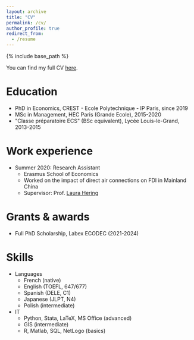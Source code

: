 ```yaml
---
layout: archive
title: "CV"
permalink: /cv/
author_profile: true
redirect_from:
  - /resume
---
```


{% include base_path %}

You can find my full CV [here](https://tlmonnier.github.io/files/CV.pdf).

Education
======
* PhD in Economics, CREST - Ecole Polytechnique - IP Paris, since 2019
* MSc in Management, HEC Paris (Grande Ecole), 2015-2020
* "Classe préparatoire ECS" (BSc equivalent), Lycée Louis-le-Grand, 2013-2015

Work experience
======
* Summer 2020: Research Assistant
  * Erasmus School of Economics
  * Worked on the impact of direct air connections on FDI in Mainland China
  * Supervisor: Prof. [Laura Hering](https://www.mwpweb.eu/LauraHering/)

Grants & awards
======
* Full PhD Scholarship, Labex ECODEC (2021-2024)

Skills
======
* Languages
  * French (native)
  * English (TOEFL, 647/677)
  * Spanish (DELE, C1)
  * Japanese (JLPT, N4)
  * Polish (intermediate)
* IT
  * Python, Stata, LaTeX, MS Office (advanced)
  * GIS (intermediate)
  * R, Matlab, SQL, NetLogo (basics)

<!-- Publications
======
  <ul>{% for post in site.publications %}
    {% include archive-single-cv.html %}
  {% endfor %}</ul>
  
Talks
======
  <ul>{% for post in site.talks %}
    {% include archive-single-talk-cv.html %}
  {% endfor %}</ul>
  
Teaching
======
  <ul>{% for post in site.teaching %}
    {% include archive-single-cv.html %}
  {% endfor %}</ul>
  
Service and leadership
======
* Currently signed in to 43 different slack teams -->

